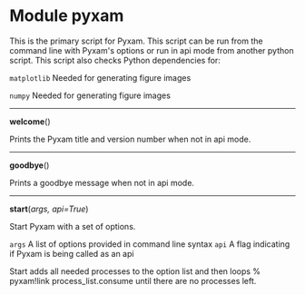 
# Module pyxam

This is the primary script for Pyxam. This script can be run from the command line with Pyxam's options or run in api
mode from another python script. This script also checks Python dependencies for:

`matplotlib` Needed for generating figure images

`numpy` Needed for generating figure images


***
**welcome**()


Prints the Pyxam title and version number when not in api mode.

***
**goodbye**()


Prints a goodbye message when not in api mode.

***
**start**(*args, api=True*)



Start Pyxam with a set of options.

`args`  A list of options provided in command line syntax
`api`  A flag indicating if Pyxam is being called as an api

Start adds all needed processes to the option list and then loops % pyxam!link process_list.consume until there are
no processes left.
